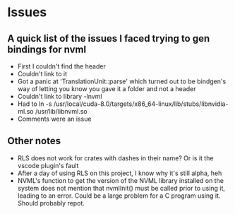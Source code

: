 # Issues

## A quick list of the issues I faced trying to gen bindings for nvml

* First I couldn't find the header
* Couldn't link to it
* Got a panic at 'TranslationUnit::parse' which turned out to be bindgen's way of letting you know you gave it a folder and not a header
* Couldn't link to library -lnvml
* Had to ln -s /usr/local/cuda-8.0/targets/x86_64-linux/lib/stubs/libnvidia-ml.so /usr/lib/libnvml.so
* Comments were an issue

## Other notes

* RLS does not work for crates with dashes in their name? Or is it the vscode plugin's fault
* After a day of using RLS on this project, I know why it's still alpha, heh
* NVML's function to get the version of the NVML library installed on the system does not mention that nvmlInit() must be called prior to using it, leading to an error. Could be a large problem for a C program using it. Should probably repot.
